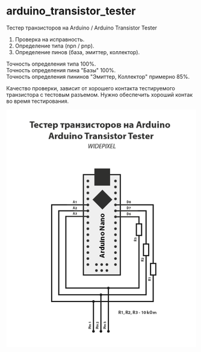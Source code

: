 # arduino_transistor_tester
Тестер транзисторов на Arduino / Arduino Transistor Tester

1. Проверка на исправность.
2. Определение типа (npn / pnp).
3. Определение пинов (база, эмиттер, коллектор).

Точность определения типа 100%.<br/>
Точность определения пина "Базы" 100%.<br/>
Точность определения пининов "Эмиттер, Коллектор" примерно 85%.<br/>

Качество проверки, зависит от хорошего контакта тестируемого транзистора с тестовым разъемом. Нужно обеспечить хороший контак во время тестирования.

<img src="https://github.com/widepixel/arduino_transistor_tester/blob/master/arduino_transistor_tester.png"/>
